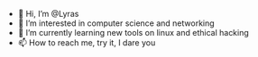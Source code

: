 - 👋 Hi, I’m @Lyras
- 👀 I’m interested in computer science and networking
- 🌱 I’m currently learning new tools on linux and ethical hacking
- 📫 How to reach me, try it, I dare you

<!---
Lyras/Lyras is a ✨ special ✨ repository because its `README.md` (this file) appears on your GitHub profile.
You can click the Preview link to take a look at your changes.
--->
